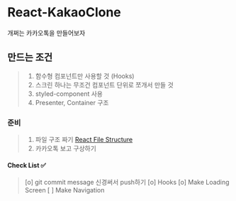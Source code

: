 # React-KakaoClone

개쩌는 카카오톡을 만들어보자

## 만드는 조건

> 1. 함수형 컴포넌트만 사용할 것 (Hooks)
> 2. 스크린 하나는 무조건 컴포넌트 단위로 쪼개서 만들 것
> 3. styled-component 사용
> 4. Presenter, Container 구조

### 준비

> 1. 파일 구조 짜기 [React File Structure](https://ko.reactjs.org/docs/faq-structure.html)
> 2. 카카오톡 보고 구상하기

#### Check List ✅

> [o] git commit message 신경써서 push하기
> [o] Hooks
> [o] Make Loading Screen
> [ ] Make Navigation
